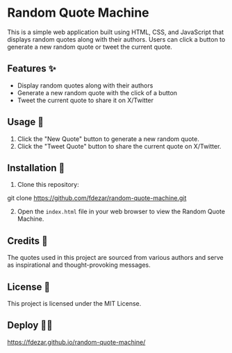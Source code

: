 # Random Quote Machine

This is a simple web application built using HTML, CSS, and JavaScript that displays random quotes along with their authors. Users can click a button to generate a new random quote or tweet the current quote.

## Features ✨

- Display random quotes along with their authors
- Generate a new random quote with the click of a button
- Tweet the current quote to share it on X/Twitter

## Usage 🚀

1. Click the "New Quote" button to generate a new random quote.
2. Click the "Tweet Quote" button to share the current quote on X/Twitter.

## Installation 🔧

1. Clone this repository:

git clone https://github.com/fdezar/random-quote-machine.git

2. Open the `index.html` file in your web browser to view the Random Quote Machine.

## Credits 🙌

The quotes used in this project are sourced from various authors and serve as inspirational and thought-provoking messages.

## License 📄

This project is licensed under the MIT License.

## Deploy 👨‍💻

https://fdezar.github.io/random-quote-machine/
